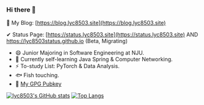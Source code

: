 ### Hi there 👋

 💬 My Blog: [https://blog.lyc8503.site](https://blog.lyc8503.site)
 
 ✔ Status Page: [https://status.lyc8503.site](https://status.lyc8503.site) AND https://lyc8503status.github.io (Beta, Migrating)

<!--The START and END comments below are used in scripts at https://lyc8503.site/ -->

<!--START-->
- 😄 Junior Majoring in Software Engineering at NJU.
- 🔭 Currently self-learning Java Spring & Computer Networking.
- ⚡ To-study List: PyTorch & Data Analysis.
- 🐟 Fish touching.<!--END-->
- 🔑 [My GPG Pubkey](https://gist.github.com/lyc8503/bfb02e88b4a442887a258eacbbc52e6d)

[![lyc8503's GitHub stats](https://github-readme-stats.vercel.app/api?username=lyc8503&layout=compact&show_icons=true&count_private=true)](https://github.com/anuraghazra/github-readme-stats)
[![Top Langs](https://github-readme-stats.vercel.app/api/top-langs/?username=lyc8503&layout=compact&exclude_repo=nju-ics-2020-spring-nemu)](https://github.com/anuraghazra/github-readme-stats)

<!--
**lyc8503/lyc8503** is a ✨ _special_ ✨ repository because its `README.md` (this file) appears on your GitHub profile.

Here are some ideas to get you started:

- 🔭 I’m currently working on ...
- 🌱 I’m currently learning ...
- 👯 I’m looking to collaborate on ...
- 🤔 I’m looking for help with ...
- 💬 Ask me about ...
- 📫 How to reach me: ...
- 😄 Pronouns: ...
- ⚡ Fun fact: ...
-->

<!--
### Some Interesting Toys

[![DNet](https://github-readme-stats.vercel.app/api/pin/?username=lyc8503&repo=DNet-core)](https://github.com/lyc8503/DNet-core)
[![jjvm](https://github-readme-stats.vercel.app/api/pin/?username=lyc8503&repo=jjvm)](https://github.com/lyc8503/jjvm)
[![bfjit](https://github-readme-stats.vercel.app/api/pin/?username=lyc8503&repo=BrainfuckJIT)](https://github.com/lyc8503/BrainfuckJIT)
[![lycOS](https://github-readme-stats.vercel.app/api/pin/?username=lyc8503&repo=lycOS)](https://github.com/lyc8503/lycOS)
-->
